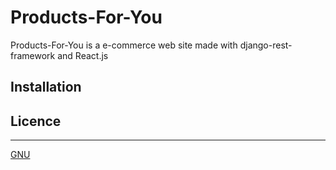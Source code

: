 # Products-For-You

Products-For-You is a e-commerce web site made with django-rest-framework and React.js

## Installation


## Licence
---
[GNU](https://www.gnu.org/licenses/gpl-3.0.html)